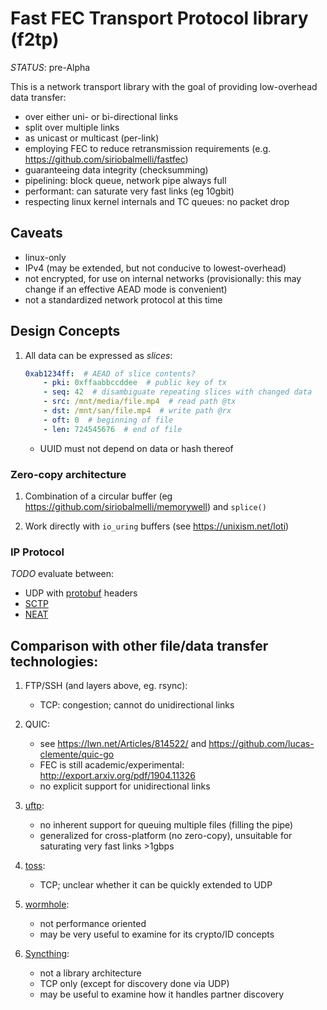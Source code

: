 # Fast FEC Transport Protocol library (f2tp)

*STATUS*: pre-Alpha

This is a network transport library with the goal of providing low-overhead
data transfer:

- over either uni- or bi-directional links
- split over multiple links
- as unicast or multicast (per-link)
- employing FEC to reduce retransmission requirements
    (e.g. <https://github.com/siriobalmelli/fastfec>)
- guaranteeing data integrity (checksumming)
- pipelining: block queue, network pipe always full
- performant: can saturate very fast links (eg 10gbit)
- respecting linux kernel internals and TC queues: no packet drop

## Caveats

- linux-only
- IPv4 (may be extended, but not conducive to lowest-overhead)
- not encrypted, for use on internal networks
    (provisionally: this may change if an effective AEAD mode is convenient)
- not a standardized network protocol at this time

## Design Concepts

1. All data can be expressed as *slices*:
    ```yaml
    0xab1234ff:  # AEAD of slice contents?
        - pki: 0xffaabbccddee  # public key of tx
        - seq: 42  # disambiguate repeating slices with changed data
        - src: /mnt/media/file.mp4  # read path @tx
        - dst: /mnt/san/file.mp4  # write path @rx
        - oft: 0  # beginning of file
        - len: 724545676  # end of file
    ```

    - UUID must not depend on data or hash thereof

### Zero-copy architecture

1. Combination of a circular buffer (eg <https://github.com/siriobalmelli/memorywell>)
and `splice()`

1. Work directly with `io_uring` buffers (see <https://unixism.net/loti>)

### IP Protocol

*TODO* evaluate between:

- UDP with [protobuf](https://github.com/protocolbuffers/protobuf) headers
- [SCTP](https://linux.die.net/man/7/sctp)
- [NEAT](https://github.com/NEAT-project/neat)

## Comparison with other file/data transfer technologies:

1. FTP/SSH (and layers above, eg. rsync):
    - TCP: congestion; cannot do unidirectional links

1. QUIC:
    - see https://lwn.net/Articles/814522/ and https://github.com/lucas-clemente/quic-go
    - FEC is still academic/experimental: http://export.arxiv.org/pdf/1904.11326
    - no explicit support for unidirectional links

1. [uftp](https://github.com/shoki/uftp):
    - no inherent support for queuing multiple files (filling the pipe)
    - generalized for cross-platform (no zero-copy),
        unsuitable for saturating very fast links >1gbps

1. [toss](https://github.com/zerotier/toss):
    - TCP; unclear whether it can be quickly extended to UDP

1. [wormhole](https://github.com/warner/magic-wormhole):
    - not performance oriented
    - may be very useful to examine for its crypto/ID concepts

1. [Syncthing](https://github.com/syncthing/syncthing):
    - not a library architecture
    - TCP only (except for discovery done via UDP)
    - may be useful to examine how it handles partner discovery
